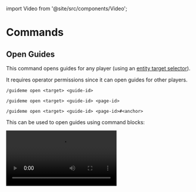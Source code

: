 
import Video from '@site/src/components/Video';

# Commands

## Open Guides

This command opens guides for any player (using an [entity target selector](https://minecraft.wiki/w/Target_selectors)).

It requires operator permissions since it can open guides for other players.

`/guideme open <target> <guide-id>`

`/guideme open <target> <guide-id> <page-id>`

`/guideme open <target> <guide-id> <page-id>#<anchor>`

This can be used to open guides using command blocks:

<Video src="command-block-guide.mp4" />

## Open Guides (client only)

This command on your own client only and opens any guide for yourself.

`/guidemec open <guide-id>`

`/guidemec open <guide-id> <page-id>`

`/guidemec open <guide-id> <page-id>#<anchor>`

## Create Guide Items

The following commands will create a generic guide item that opens the given guide when used.

`/guideme give <entity-target> <guide-id>`

For example `/guideme give @s ae2:guide`
